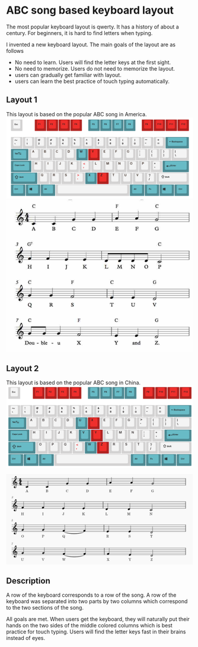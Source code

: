 # ABC song based keyboard layout
The most popular keyboard layout is qwerty. It has a history of about a century. For beginners, it is hard to find letters when typing. 
  
I invented a new keyboard layout.
The main goals of the layout are as follows

*  No need to learn. Users will find the letter keys at the first sight.
*  No need to memorize. Users do not need to memorize the layout.
*  users can gradually get familiar with layout.
*  users can learn the best practice of touch typing automatically.

## Layout 1

This layout is based on the popular ABC song in America. 
![Layout 1](./ABC-Song-Layout/Resources/abc-en.png)
![Layout 1](./ABC-Song-Layout/Image/en-song.png)


## Layout 2

This layout is based on the popular ABC song in China. 
![Layout 1](./ABC-Song-Layout/Resources/abc-cn.png)
  
![Layout 1](./ABC-Song-Layout/Image/song.png)

## Description
A row of the keyboard corresponds to a row of the song. A row of the keyboard was separated into two parts by two columns which correspond to the two sections of the song. 

All goals are met. When users get the keyboard, they will naturally put their hands on the two sides of the middle colored columns which is best practice for touch typing. Users will find the letter keys fast in their brains instead of eyes.


